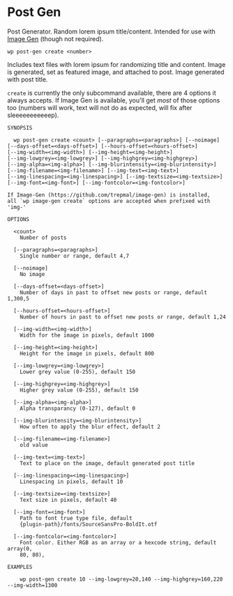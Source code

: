 Post Gen
========

Post Generator. Random lorem ipsum title/content. Intended for use with [Image Gen](https://github.com/trepmal/image-gen/) (though not required).

```
wp post-gen create <number>
```

Includes text files with lorem ipsum for randomizing title and content. Image is generated, set as featured image, and attached to post. Image generated with post title.

`create` is currently the only subcommand available, there are 4 options it always accepts. If Image Gen is available, you'll get *most* of those options too (numbers will work, text will not do as expected, will fix after sleeeeeeeeeeep).

```
SYNOPSIS

  wp post-gen create <count> [--paragraphs=<paragraphs>] [--noimage]
[--days-offset=<days-offset>] [--hours-offset=<hours-offset>]
[--img-width=<img-width>] [--img-height=<img-height>]
[--img-lowgrey=<img-lowgrey>] [--img-highgrey=<img-highgrey>]
[--img-alpha=<img-alpha>] [--img-blurintensity=<img-blurintensity>]
[--img-filename=<img-filename>] [--img-text=<img-text>]
[--img-linespacing=<img-linespacing>] [--img-textsize=<img-textsize>]
[--img-font=<img-font>] [--img-fontcolor=<img-fontcolor>]

If Image-Gen (https://github.com/trepmal/image-gen) is installed,
all `wp image-gen create` options are accepted when prefixed with 'img-'

OPTIONS

  <count>
    Number of posts

  [--paragraphs=<paragraphs>]
    Single number or range, default 4,7

  [--noimage]
    No image

  [--days-offset=<days-offset>]
    Number of days in past to offset new posts or range, default 1,300,5

  [--hours-offset=<hours-offset>]
    Number of hours in past to offset new posts or range, default 1,24

  [--img-width=<img-width>]
    Width for the image in pixels, default 1000

  [--img-height=<img-height>]
    Height for the image in pixels, default 800

  [--img-lowgrey=<img-lowgrey>]
    Lower grey value (0-255), default 150

  [--img-highgrey=<img-highgrey>]
    Higher grey value (0-255), default 150

  [--img-alpha=<img-alpha>]
    Alpha transparancy (0-127), default 0

  [--img-blurintensity=<img-blurintensity>]
    How often to apply the blur effect, default 2

  [--img-filename=<img-filename>]
    old value

  [--img-text=<img-text>]
    Text to place on the image, default generated post title

  [--img-linespacing=<img-linespacing>]
    Linespacing in pixels, default 10

  [--img-textsize=<img-textsize>]
    Text size in pixels, default 40

  [--img-font=<img-font>]
    Path to font true type file, default
    {plugin-path}/fonts/SourceSansPro-BoldIt.otf

  [--img-fontcolor=<img-fontcolor>]
    Font color. Either RGB as an array or a hexcode string, default array(0,
    80, 80),

EXAMPLES

    wp post-gen create 10 --img-lowgrey=20,140 --img-highgrey=160,220 --img-width=1300

```